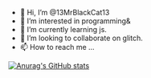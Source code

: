 - 👋 Hi, I’m @13MrBlackCat13
- 👀 I’m interested in programming&
- 🌱 I’m currently learning js.
- 💞️ I’m looking to collaborate on glitch.
- 📫 How to reach me ...

[![Anurag's GitHub stats](https://github-readme-stats.vercel.app/api?username=13MrBlackCat13)](https://github.com/anuraghazra/github-readme-stats)

<!---
13MrBlackCat13/13MrBlackCat13 is a ✨ special ✨ repository because its `README.md` (this file) appears on your GitHub profile.
You can click the Preview link to take a look at your changes.
--->
